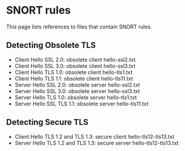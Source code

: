 # SNORT rules

This page lists references to files that contain SNORT rules.

## Detecting Obsolete TLS
* Client Hello SSL 2.0: obsolete client hello-ssl2.txt
* Client Hello SSL 3.0:  obsolete client hello-ssl3.txt
* Client Hello TLS 1.0: obsolete client hello-tls1.txt
* Client Hello TLS 1.1: obsolete client hello-tls11.txt
* Server Hello SSL 2.0: obsolete server hello-ssl2.txt
* Server Hello SSL 3.0:  obsolete server hello-ssl3.txt
* Server Hello TLS 1.0:  obsolete server hello-tls1.txt
* Server Hello SSL TLS 1.1: obsolete server hello-tls11.txt

## Detecting Secure TLS
* Client Hello TLS 1.2 and TLS 1.3: secure client hello-tls12-tls13.txt
* Server Hello TLS 1.2 and TLS 1.3: secure server hello-tls12-tls13.txt
